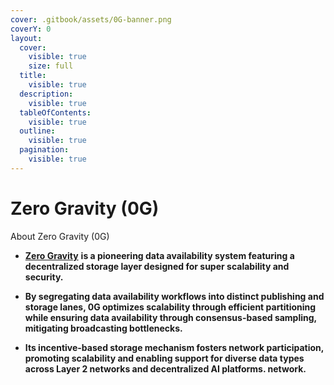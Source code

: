 ```yaml
---
cover: .gitbook/assets/0G-banner.png
coverY: 0
layout:
  cover:
    visible: true
    size: full
  title:
    visible: true
  description:
    visible: true
  tableOfContents:
    visible: true
  outline:
    visible: true
  pagination:
    visible: true
---
```


# Zero Gravity (0G)

About Zero Gravity (0G)

*   [**Zero Gravity**](https://0g.ai/) **is a pioneering data availability system featuring a decentralized storage layer designed for super scalability and security.**


*   **By segregating data availability workflows into distinct publishing and storage lanes, 0G optimizes scalability through efficient partitioning while ensuring data availability through consensus-based sampling, mitigating broadcasting bottlenecks.**


* **Its incentive-based storage mechanism fosters network participation, promoting scalability and enabling support for diverse data types across Layer 2 networks and decentralized AI platforms. network.**
